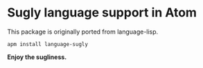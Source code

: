 Sugly language support in Atom
==============================
This package is originally ported from language-lisp.

```
apm install language-sugly
```

**Enjoy the sugliness.**
